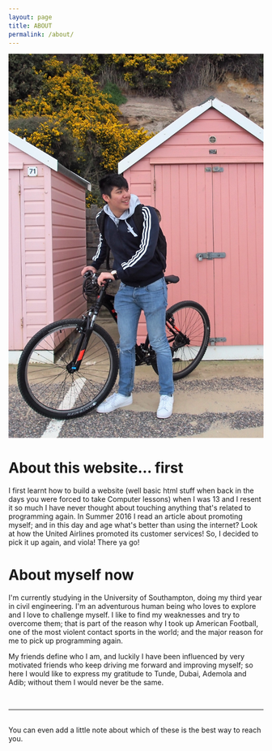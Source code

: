 ```yaml
---
layout: page
title: ABOUT
permalink: /about/
---
```

 <img class="col one right" src="/img/myself.jpg">

<br/>
<h1>About this website... first</h1>

I first learnt how to build a website (well basic html stuff when back in the days you were forced to take Computer lessons) when I was 13 and I resent it so much I have never thought about touching anything that's related to programming again. In Summer 2016 I read an article about promoting myself; and in this day and age what's better than using the internet? Look at how the United Airlines promoted its customer services!
So, I decided to pick it up again, and viola! There ya go!

<h1>About myself now </h1>

I'm currently studying in the University of Southampton, doing my third year in civil engineering. I'm an adventurous human being who loves to explore and I love to challenge myself. I like to find my weaknesses and try to overcome them; that is part of the reason why I took up American Football, one of the most violent contact sports in the world; and the major reason for me to pick up programming again. 



My friends define who I am, and luckily I have been influenced by very motivated friends who keep driving me forward and improving myself; so here I would like to express my gratitude to Tunde, Dubai, Ademola and Adib; without them I would never be the same. 


<br/>
<hr/>
<br/>
<span class="contacticon center">
	<a href="mailto:chwong1996@gmail.com"><i class="fa fa-envelope-square"></i></a>
	<a href="https://github.com/chwong1996" target="_blank"><i class="fa fa-github-square"></i></a>
	<a href="https://www.linkedin.com" target="_blank"><i class="fa fa-linkedin-square"></i></a>
	<a href="http://tumblr.com" target="_blank"><i class="fa fa-tumblr-square"></i></a>
	<a href="https://twitter.com" target="_blank"><i class="fa fa-twitter-square"></i></a>
</span>

<div class="col three caption">
	You can even add a little note about which of these is the best way to reach you.
</div>

